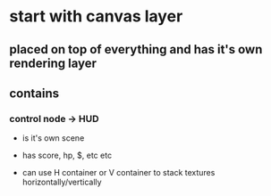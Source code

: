 # start with canvas layer
## placed on top of everything and has it's own rendering layer

## contains

### control node -> HUD
- is it's own scene
- has score, hp, $, etc etc

- can use H container or V container to stack textures horizontally/vertically 
